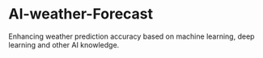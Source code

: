 # AI-weather-Forecast
Enhancing weather prediction accuracy based on machine learning, deep learning and other AI knowledge.
